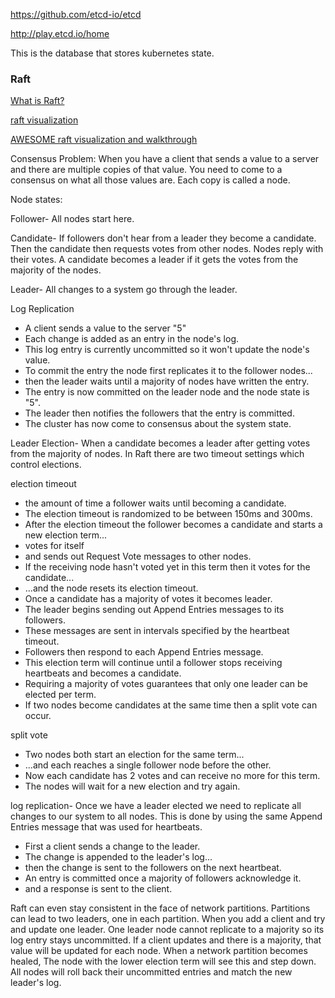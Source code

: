 https://github.com/etcd-io/etcd

http://play.etcd.io/home

This is the database that stores kubernetes state. 

### Raft

[What is Raft?](https://raft.github.io/)

[raft visualization](https://github.com/ongardie/raftscope)

[AWESOME raft visualization and walkthrough](http://thesecretlivesofdata.com/raft/)

Consensus Problem: When you have a client that sends a value to a server and there are multiple copies of that value. You need to come to a consensus on what all those values are. Each copy is called a node.

Node states:

Follower- All nodes start here.

Candidate- If followers don't hear from a leader they become a candidate. Then the candidate then requests votes from other nodes. Nodes reply with their votes. A candidate becomes a leader if it gets the votes from the majority of the nodes.

Leader- All changes to a system go through the leader.

Log Replication
- A client sends a value to the server "5"
- Each change is added as an entry in the node's log.
- This log entry is currently uncommitted so it won't update the node's value.
- To commit the entry the node first replicates it to the follower nodes...
- then the leader waits until a majority of nodes have written the entry.
- The entry is now committed on the leader node and the node state is "5".
- The leader then notifies the followers that the entry is committed.
- The cluster has now come to consensus about the system state.

Leader Election- When a candidate becomes a leader after getting votes from the majority of nodes.
In Raft there are two timeout settings which control elections.

election timeout

- the amount of time a follower waits until becoming a candidate. 
- The election timeout is randomized to be between 150ms and 300ms.
- After the election timeout the follower becomes a candidate and starts a new election term...
- votes for itself
- and sends out Request Vote messages to other nodes.
- If the receiving node hasn't voted yet in this term then it votes for the candidate...
- ...and the node resets its election timeout.
- Once a candidate has a majority of votes it becomes leader.
- The leader begins sending out Append Entries messages to its followers.
- These messages are sent in intervals specified by the heartbeat timeout.
- Followers then respond to each Append Entries message.
- This election term will continue until a follower stops receiving heartbeats and becomes a candidate.
- Requiring a majority of votes guarantees that only one leader can be elected per term.
- If two nodes become candidates at the same time then a split vote can occur.

split vote

- Two nodes both start an election for the same term...
- ...and each reaches a single follower node before the other.
- Now each candidate has 2 votes and can receive no more for this term.
- The nodes will wait for a new election and try again.

log replication- Once we have a leader elected we need to replicate all changes to our system to all nodes. This is done by using the same Append Entries message that was used for heartbeats.

- First a client sends a change to the leader.
- The change is appended to the leader's log...
- then the change is sent to the followers on the next heartbeat.
- An entry is committed once a majority of followers acknowledge it.
- and a response is sent to the client.

Raft can even stay consistent in the face of network partitions. Partitions can lead to two leaders, one in each partition. When you add a client and try and update one leader. One leader node cannot replicate to a majority so its log entry stays uncommitted. If a client updates and there is a majority, that value will be updated for each node. When a network partition becomes healed, The node with the lower election term will see this and step down. All nodes will roll back their uncommitted entries and match the new leader's log.


